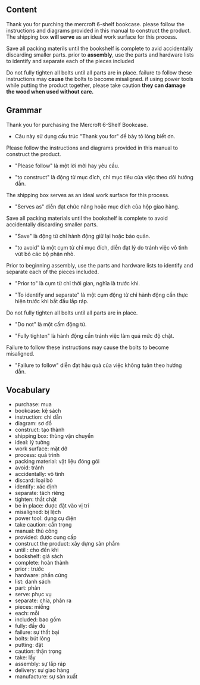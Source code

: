 ## Content 

Thank you for purching the mercroft 6-shelf bookcase. please follow the instructions and diagrams provided in this manual to construct the product. The shipping box **will serve** as an ideal work surface for this process.

Save all packing materils until the bookshelf is complete to avid accidentally discarding smaller parts. prior to **assembly**, use the parts and hardware lists to identify and separate each of the pieces included

Do not fully tighten all bolts until all parts are in place. failure to follow these instructions may **cause** the bolts to become misaligned. if using power tools while putting the product together, please take caution **they can damage the wood when used without care.**

## Grammar

Thank you for purchasing the Mercroft 6-Shelf Bookcase.

- Câu này sử dụng cấu trúc "Thank you for" để bày tỏ lòng biết ơn.


Please follow the instructions and diagrams provided in this manual to construct the product.

- "Please follow" là một lời mời hay yêu cầu.

- "to construct" là động từ mục đích, chỉ mục tiêu của việc theo dõi hướng dẫn.


The shipping box serves as an ideal work surface for this process.

- "Serves as" diễn đạt chức năng hoặc mục đích của hộp giao hàng.


Save all packing materials until the bookshelf is complete to avoid accidentally discarding smaller parts.

- "Save" là động từ chỉ hành động giữ lại hoặc bảo quản.

- "to avoid" là một cụm từ chỉ mục đích, diễn đạt lý do tránh việc vô tình vứt bỏ các bộ phận nhỏ.


Prior to beginning assembly, use the parts and hardware lists to identify and separate each of the pieces included.

- "Prior to" là cụm từ chỉ thời gian, nghĩa là trước khi.

- "To identify and separate" là một cụm động từ chỉ hành động cần thực hiện trước khi bắt đầu lắp ráp.


Do not fully tighten all bolts until all parts are in place.

- "Do not" là một cấm động từ.

- "Fully tighten" là hành động cần tránh việc làm quá mức độ chặt.


Failure to follow these instructions may cause the bolts to become misaligned.

- "Failure to follow" diễn đạt hậu quả của việc không tuân theo hướng dẫn.

## Vocabulary

- purchase: mua 
- bookcase: kệ sách
- instruction: chỉ dẫn
- diagram: sơ đồ
- construct: tạo thành 
- shipping box: thùng vận chuyển 
- ideal: lý tưởng 
- work surface: mặt đỡ 
- process: quá trình
- packing material: vật liệu đóng gói 
- avoid: tránh 
- accidentally: vô tình 
- discard: loại bỏ
- identify: xác định
- separate: tách riêng
- tighten: thắt chặt
- be in place: được đặt vào vị trí
- misaligned: bị lệch
- power tool: dụng cụ điện
- take caution: cẩn trọng
- manual: thủ công 
- provided: được cung cấp
- construct the product: xây dựng sản phẩm
- until : cho đến khi
- bookshelf: giá sách
- complete: hoàn thành
- prior : trước
- hardware: phần cứng 
- list: danh sách
- part: phàn
- serve: phục vụ
- separate: chia, phân ra
- pieces: miếng
- each: mỗi 
- included: bao gồm
- fully: đầy đủ
- failure: sự thất bại
- bolts: bút lông
- putting: đặt
- caution: thận trọng
- take: lấy
- assembly: sự lắp ráp
- delivery: sự giao hàng
- manufacture: sự sản xuất
